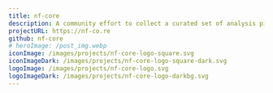 ```yaml
---
title: nf-core
description: A community effort to collect a curated set of analysis pipelines built using Nextflow
projectURL: https://nf-co.re
github: nf-core
# heroImage: /post_img.webp
iconImage: /images/projects/nf-core-logo-square.svg
iconImageDark: /images/projects/nf-core-logo-square-dark.svg
logoImage: /images/projects/nf-core-logo.svg
logoImageDark: /images/projects/nf-core-logo-darkbg.svg
---
```

